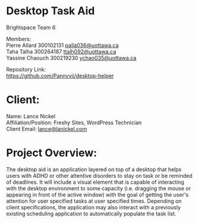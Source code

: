 # Desktop Task Aid

Brightspace Team 6 

Members: <br>
Pierre Allard 300102131 palla036@uottawa.ca<br>
Taha Talha 300264187 ttalh092@uottawa.ca<br>
Yassine Chaouch 300219230 ychao035@uottawa.ca<br>

Repository Link:<br>
https://github.com/Pannvvii/desktop-helper

# Client: 
Name: Lance Nickel <br>
Affiliation/Position: Freshy Sites, WordPress Technician <br>
Client Email: lance@lanickel.com <br>

# Project Overview:

The desktop aid is an application layered on top of a desktop that helps users with ADHD or other attentive disorders to stay on task or be reminded of deadlines. It will include a visual element that is capable of interacting with the desktop environment to some capacity (i.e. dragging the mouse or appearing in front of the active window) with the goal of getting the user's attention for user specified tasks at user specified times. Depending on client specifications, the application may also interact with a previously existing scheduling application to automatically populate the task list.
